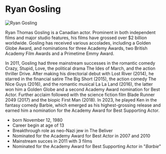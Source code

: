 # Ryan Gosling
![Ryan Gosling](https://images.squarespace-cdn.com/content/v1/5e5e629a9fa88f56ac436daa/1586875657815-M7UM2VK7U88PHYSS8DI8/the-nice-guys_sHqDSa.jpg)

Ryan Thomas Gosling is a Canadian actor. Prominent in both independent films and major studio features, his films have grossed over $2 billion worldwide. Gosling has received various accolades, including a Golden Globe Award, and nominations for three Academy Awards, two British Academy Film Awards and a Primetime Emmy Award.

In 2011, Gosling had three mainstream successes in the romantic comedy Crazy, Stupid, Love, the political drama The Ides of March, and the action thriller Drive. After making his directorial debut with Lost River (2014), he starred in the financial satire The Big Short (2015), the action comedy The Nice Guys (2016), and the romantic musical La La Land (2016), the latter won him a Golden Globe and a second Academy Award nomination for Best Actor. Further acclaim followed with the science fiction film Blade Runner 2049 (2017) and the biopic First Man (2018). In 2023, he played Ken in the fantasy comedy Barbie, which emerged as his highest-grossing release and earned him a nomination for the Academy Award for Best Supporting Actor.

* born November 12, 1980
* Career begin at age of 13
* Breakthrough role as neo-Nazi jew in The Beliver
* Nominated for the Academy Award for Best Actor in 2007 and 2010
* Mainstream succes in 2011 with 3 films
* Nominated for the Academy Award for Best Supporting Actor in "_Barbie_"